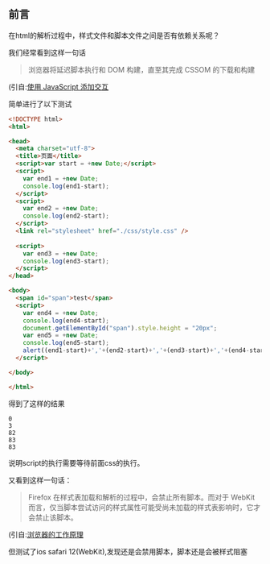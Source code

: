 ## 前言

在html的解析过程中，样式文件和脚本文件之间是否有依赖关系呢？

我们经常看到这样一句话
> 浏览器将延迟脚本执行和 DOM 构建，直至其完成 CSSOM 的下载和构建

(引自:<a href="https://developers.google.com/web/fundamentals/performance/critical-rendering-path/adding-interactivity-with-javascript?hl=zh-cn">使用 JavaScript 添加交互</a>

简单进行了以下测试

```html
<!DOCTYPE html>
<html>

<head>
  <meta charset="utf-8">
  <title>页面</title>
  <script>var start = +new Date;</script>
  <script>
    var end1 = +new Date;
    console.log(end1-start);
  </script>
  <script>
    var end2 = +new Date;
    console.log(end2-start);
  </script>
  <link rel="stylesheet" href="./css/style.css" />
   
  <script>
    var end3 = +new Date;
    console.log(end3-start);
  </script>
</head>

<body>
  <span id="span">test</span>
  <script>
    var end4 = +new Date;
    console.log(end4-start);
    document.getElementById("span").style.height = "20px";
    var end5 = +new Date;
    console.log(end5-start);
    alert((end1-start)+','+(end2-start)+','+(end3-start)+','+(end4-start)+','+(end5-start))
  </script>

</body>

</html>
```
得到了这样的结果
```
0
3
82
83
83
```

说明script的执行需要等待前面css的执行。


又看到这样一句话：
> Firefox 在样式表加载和解析的过程中，会禁止所有脚本。而对于 WebKit 而言，仅当脚本尝试访问的样式属性可能受尚未加载的样式表影响时，它才会禁止该脚本。

(引自:<a href="https://www.html5rocks.com/zh/tutorials/internals/howbrowserswork/#Tree_construction_algorithm">浏览器的工作原理</a>

但测试了ios safari 12(WebKit),发现还是会禁用脚本，脚本还是会被样式阻塞